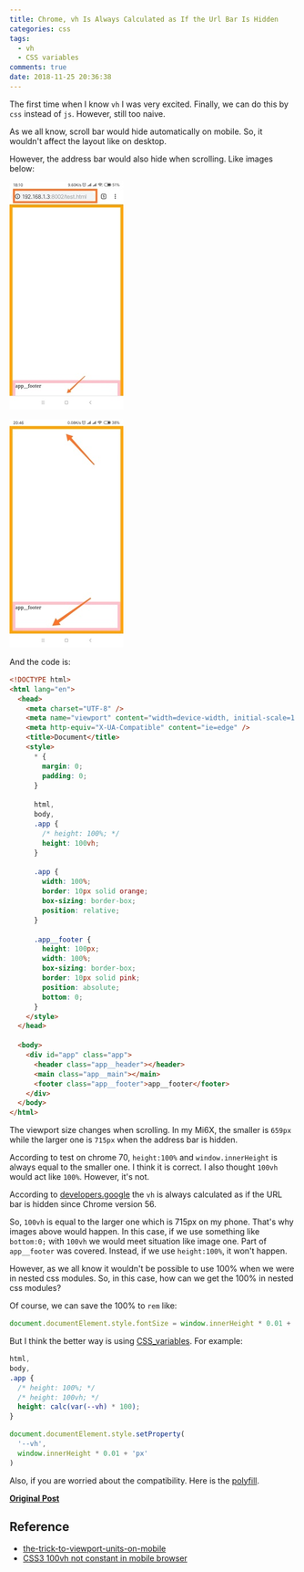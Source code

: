 ```yaml
---
title: Chrome, vh Is Always Calculated as If the Url Bar Is Hidden
categories: css
tags:
  - vh
  - CSS variables
comments: true
date: 2018-11-25 20:36:38
---
```


The first time when I know `vh` I was very excited. Finally, we can do this by `css` instead of `js`. However, still too naive.

As we all know, scroll bar would hide automatically on mobile. So, it wouldn't affect the layout like on desktop.

However, the address bar would also hide when scrolling. Like images below:

![](../images/微信图片_20181125213110.jpg)

![](../images/微信图片_20181125213118.jpg)

And the code is:

```html
<!DOCTYPE html>
<html lang="en">
  <head>
    <meta charset="UTF-8" />
    <meta name="viewport" content="width=device-width, initial-scale=1.0" />
    <meta http-equiv="X-UA-Compatible" content="ie=edge" />
    <title>Document</title>
    <style>
      * {
        margin: 0;
        padding: 0;
      }

      html,
      body,
      .app {
        /* height: 100%; */
        height: 100vh;
      }

      .app {
        width: 100%;
        border: 10px solid orange;
        box-sizing: border-box;
        position: relative;
      }

      .app__footer {
        height: 100px;
        width: 100%;
        box-sizing: border-box;
        border: 10px solid pink;
        position: absolute;
        bottom: 0;
      }
    </style>
  </head>

  <body>
    <div id="app" class="app">
      <header class="app__header"></header>
      <main class="app__main"></main>
      <footer class="app__footer">app__footer</footer>
    </div>
  </body>
</html>
```

The viewport size changes when scrolling. In my Mi6X, the smaller is `659px` while the larger one is `715px` when the address bar is hidden.

According to test on chrome 70, `height:100%` and `window.innerHeight` is always equal to the smaller one. I think it is correct. I also thought `100vh` would act like `100%`. However, it's not.

According to [developers.google][url bar resizing] the `vh` is always calculated as if the URL bar is hidden since Chrome version 56.

So, `100vh` is equal to the larger one which is 715px on my phone. That's why images above would happen. In this case, if we use something like `bottom:0;` with `100vh` we would meet situation like image one. Part of `app__footer` was covered. Instead, if we use `height:100%`, it won't happen.

However, as we all know it wouldn't be possible to use 100% when we were in nested css modules. So, in this case, how can we get the 100% in nested css modules?

Of course, we can save the 100% to `rem` like:

```js
document.documentElement.style.fontSize = window.innerHeight * 0.01 + 'px'
```

But I think the better way is using [CSS_variables](https://developer.mozilla.org/en-US/docs/Web/CSS/Using_CSS_variables). For example:

```css
html,
body,
.app {
  /* height: 100%; */
  /* height: 100vh; */
  height: calc(var(--vh) * 100);
}
```

```js
document.documentElement.style.setProperty(
  '--vh',
  window.innerHeight * 0.01 + 'px'
)
```

Also, if you are worried about the compatibility. Here is the [polyfill](https://github.com/jhildenbiddle/css-vars-ponyfill).

[**Original Post**](https://github.com/xianshenglu/blog/issues/38)

## Reference

- [the-trick-to-viewport-units-on-mobile](https://css-tricks.com/the-trick-to-viewport-units-on-mobile/)
- [CSS3 100vh not constant in mobile browser](https://stackoverflow.com/questions/37112218/css3-100vh-not-constant-in-mobile-browser)

[url bar resizing]: https://developers.google.com/web/updates/2016/12/url-bar-resizing
